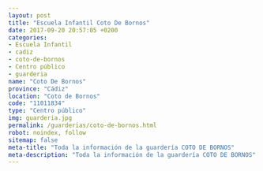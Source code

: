 ```yaml
---
layout: post
title: "Escuela Infantil Coto De Bornos"
date: 2017-09-20 20:57:05 +0200
categories:
- Escuela Infantil
- cadiz
- coto-de-bornos
- Centro público
- guarderia
name: "Coto De Bornos"
province: "Cádiz"
location: "Coto de Bornos"
code: "11011834"
type: "Centro público"
img: guarderia.jpg
permalink: /guarderias/coto-de-bornos.html
robot: noindex, follow
sitemap: false
meta-title: "Toda la información de la guardería COTO DE BORNOS"
meta-description: "Toda la información de la guardería COTO DE BORNOS"
---
```

